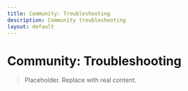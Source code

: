 ```yaml
---
title: Community: Troubleshooting
description: Community troubleshooting
layout: default
---
```

# Community: Troubleshooting

> Placeholder. Replace with real content.
